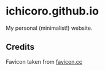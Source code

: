 # ichicoro.github.io

My personal (minimalist!) website.


## Credits
Favicon taken from [favicon.cc](http://www.favicon.cc/?action=icon&file_id=865124)
